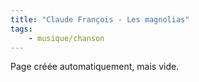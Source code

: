 ```yaml
---
title: "Claude François - Les magnolias"
tags:
    - musique/chanson
---
```


Page créée automatiquement, mais vide.
